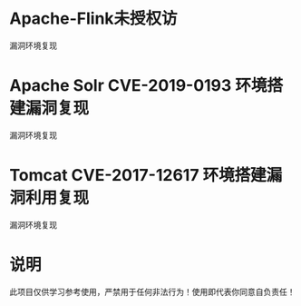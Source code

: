 # Apache-Flink未授权访
漏洞环境复现

# Apache Solr CVE-2019-0193 环境搭建漏洞复现
漏洞环境复现

# Tomcat CVE-2017-12617 环境搭建漏洞利用复现
漏洞环境复现





# 说明

此项目仅供学习参考使用，严禁用于任何非法行为！使用即代表你同意自负责任！
